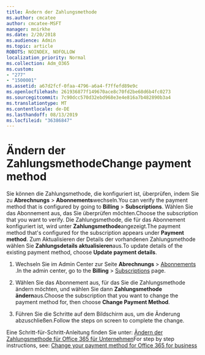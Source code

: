 ```yaml
---
title: Ändern der Zahlungsmethode
ms.author: cmcatee
author: cmcatee-MSFT
manager: mnirkhe
ms.date: 2/20/2018
ms.audience: Admin
ms.topic: article
ROBOTS: NOINDEX, NOFOLLOW
localization_priority: Normal
ms.collection: Adm_O365
ms.custom:
- "277"
- "1500001"
ms.assetid: a67d2fcf-0faa-4796-a6a4-f7ffefd89e9c
ms.openlocfilehash: 261936877f149670ace8c70fd2be68d6b4fc0273
ms.sourcegitcommit: 7c90dcc570d32ebd968e3e4e816a7b482890b3a4
ms.translationtype: MT
ms.contentlocale: de-DE
ms.lasthandoff: 08/13/2019
ms.locfileid: "36386847"
---
```

# <a name="change-payment-method"></a><span data-ttu-id="d0f7a-102">Ändern der Zahlungsmethode</span><span class="sxs-lookup"><span data-stu-id="d0f7a-102">Change payment method</span></span>

<span data-ttu-id="d0f7a-103">Sie können die Zahlungsmethode, die konfiguriert ist, überprüfen, indem Sie zu **Abrechnungs** \> **Abonnements**wechseln.</span><span class="sxs-lookup"><span data-stu-id="d0f7a-103">You can verify the payment method that is configured by going to **Billing** \> **Subscriptions**.</span></span> <span data-ttu-id="d0f7a-104">Wählen Sie das Abonnement aus, das Sie überprüfen möchten.</span><span class="sxs-lookup"><span data-stu-id="d0f7a-104">Choose the subscription that you want to verify.</span></span> <span data-ttu-id="d0f7a-105">Die Zahlungsmethode, die für das Abonnement konfiguriert ist, wird unter **Zahlungsmethode**angezeigt.</span><span class="sxs-lookup"><span data-stu-id="d0f7a-105">The payment method that's configured for the subscription appears under **Payment method**.</span></span> <span data-ttu-id="d0f7a-106">Zum Aktualisieren der Details der vorhandenen Zahlungsmethode wählen Sie **Zahlungsdetails aktualisieren**aus.</span><span class="sxs-lookup"><span data-stu-id="d0f7a-106">To update details of the existing payment method, choose **Update payment details**.</span></span>
  
1. <span data-ttu-id="d0f7a-107">Wechseln Sie im Admin Center zur Seite **Abrechnungs** \> [Abonnements](https://go.microsoft.com/fwlink/p/?linkid=842054) .</span><span class="sxs-lookup"><span data-stu-id="d0f7a-107">In the admin center, go to the **Billing** \> [Subscriptions](https://go.microsoft.com/fwlink/p/?linkid=842054) page.</span></span>

2. <span data-ttu-id="d0f7a-108">Wählen Sie das Abonnement aus, für das Sie die Zahlungsmethode ändern möchten, und wählen Sie dann **Zahlungsmethode ändern**aus.</span><span class="sxs-lookup"><span data-stu-id="d0f7a-108">Choose the subscription that you want to change the payment method for, then choose **Change Payment Method**.</span></span>

3. <span data-ttu-id="d0f7a-109">Führen Sie die Schritte auf dem Bildschirm aus, um die Änderung abzuschließen.</span><span class="sxs-lookup"><span data-stu-id="d0f7a-109">Follow the steps on screen to complete the change.</span></span>

<span data-ttu-id="d0f7a-110">Eine Schritt-für-Schritt-Anleitung finden Sie unter: [Ändern der Zahlungsmethode für Office 365 für Unternehmen](https://docs.microsoft.com/en-us/office365/admin/subscriptions-and-billing/change-payment-method)</span><span class="sxs-lookup"><span data-stu-id="d0f7a-110">For step by step instructions, see: [Change your payment method for Office 365 for business](https://docs.microsoft.com/en-us/office365/admin/subscriptions-and-billing/change-payment-method)</span></span>